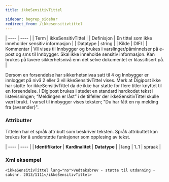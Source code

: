 ```yaml
---
title: ikkeSensitivTittel

sidebar: begrep_sidebar
redirect_from: /ikkesensitivtittel
---
```


| ---- | ---- |
| Term | ikkeSensitivTittel |
| Definisjon | En tittel som ikke inneholder sensitiv informasjon |
| Datatype | string |
| Kilde | DIFI |
| Kommentar | Vil vises til Innbygger og brukes i varslinger/påminnelser på e-post og sms til Innbygger. Skal ikke inneholde sensitiv informasjon. Kan brukes på lavere sikkerhetsnivå enn det selve dokumentet er klassifisert på. | 

Dersom en forsendelse har sikkerhetsnivaa satt til 4 og Innbygger er innlogget på nivå 2 eller 3 vil ikkeSensitivTittel vises.
Merk at Digipost ikke har støtte for ikkeSensitivTittel da de ikke har støtte for flere titler knyttet til en forsendelse. I Digipost brukes i stedet en standard hardkodet tekst i listevisningen; “Meldingen er låst” i de tilfeller der ikkeSensitivTittel skulle vært brukt. I varsel til innbygger vises teksten; "Du har fått en ny melding fra {avsender}".

### Attributter

Tittelen har et språk attributt som beskriver teksten. Språk attributtet kan brukes for å understøtte funksjoner som opplesing av tekst.

| ---- | ---- |
| **Identifikator** | **Kardinalitet** | **Datatype** |
| lang              | 1..1             | spraak       |


### Xml eksempel

```
<ikkeSensitivTittel lang="no">Vedtaksbrev - støtte til utdanning - saksnr. 2013/1111</ikkeSensitivTittel>
```
